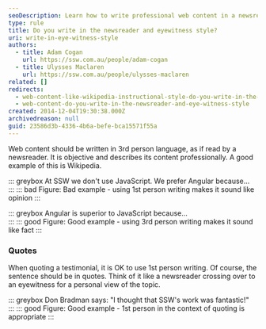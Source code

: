 ```yaml
---
seoDescription: Learn how to write professional web content in a newsreader style using 3rd person language for objective and engaging results.
type: rule
title: Do you write in the newsreader and eyewitness style?
uri: write-in-eye-witness-style
authors:
  - title: Adam Cogan
    url: https://ssw.com.au/people/adam-cogan
  - title: Ulysses Maclaren
    url: https://ssw.com.au/people/ulysses-maclaren
related: []
redirects:
  - web-content-like-wikipedia-instructional-style-do-you-write-in-the-newsreader-and-eyewitness-style
  - web-content-do-you-write-in-the-newsreader-and-eye-witness-style
created: 2014-12-04T19:30:38.000Z
archivedreason: null
guid: 23586d3b-4336-4b6a-befe-bca15571f55a
---
```


Web content should be written in 3rd person language, as if read by a newsreader. It is objective and describes its content professionally. A good example of this is Wikipedia.

<!--endintro-->

::: greybox
At SSW we don't use JavaScript. We prefer Angular because...  
:::
::: bad
Figure: Bad example - using 1st person writing makes it sound like opinion
:::

::: greybox
Angular is superior to JavaScript because...  
:::
::: good
Figure: Good example - using 3rd person writing makes it sound like fact
:::

### Quotes

When quoting a testimonial, it is OK to use 1st person writing. Of course, the sentence should be in quotes. Think of it like a newsreader crossing over to an eyewitness for a personal view of the topic.

::: greybox
Don Bradman says: "I thought that SSW's work was fantastic!"  
:::
::: good
Figure: Good example - 1st person in the context of quoting is appropriate
:::
